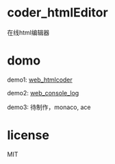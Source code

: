 # coder_htmlEditor
在线html编辑器

# domo
demo1: [web_htmlcoder](https://binghe17.github.io/htmlEditor/web_htmlcoder/)

demo2: [web_console_log](https://binghe17.github.io/htmlEditor/web_console_log/)

demo3: 待制作，monaco, ace

# license
MIT
